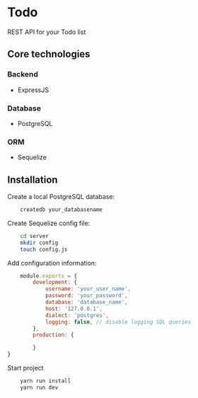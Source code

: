 # Todo
REST API for your Todo list

## Core technologies
### Backend
* ExpressJS
### Database
* PostgreSQL
### ORM
* Sequelize

## Installation
Create a local PostgreSQL database:
```bash
	createdb your_databasename
```
Create Sequelize config file:
```bash
	cd server
	mkdir config
	touch config.js
```
Add configuration information:
```js
	module.exports = {
		development: {
			username: 'your_user_name',
			password: 'your_password',
			database: 'database_name',
			host: '127.0.0.1',
			dialect: 'postgres',
			logging: false, // disable logging SQL queries
		},
		production: {

		}
}
```
Start project
```bash
	yarn run install
	yarn run dev
```
